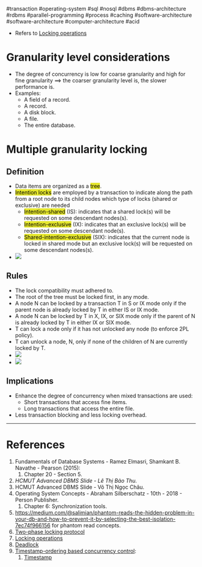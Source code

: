 #transaction #operating-system #sql #nosql #dbms #dbms-architecture #rdbms #parallel-programming #process #caching #software-architecture #software-architecture #computer-architecture  #acid 

- Refers to [Locking operations](Locking%20operations.md)
# Granularity level considerations
- The degree of concurrency is low for coarse granularity and high for fine granularity $\implies$ the coarser granularity level is, the slower performance is.
- Examples:
	- A field of a record.
	- A record.
	- A disk block.
	- A file.
	- The entire database.
# Multiple granularity locking
## Definition
- Data items are organized as a <mark style="background: #e4e62d;">tree</mark>.
- <mark style="background: #e4e62d;">Intention locks</mark> are employed by a transaction to indicate along the path from a root node to its child nodes which type of locks (shared or exclusive) are needed
	-  <mark style="background: #e4e62d;">Intention-shared</mark> (IS): indicates that a shared lock(s) will be requested on some descendant nodes(s).
	- <mark style="background: #e4e62d;">Intention-exclusive</mark> (IX): indicates that an exclusive lock(s) will be requested on some descendant node(s).
	- <mark style="background: #e4e62d;">Shared-intention-exclusive</mark> (SIX): indicates that the current node is locked in shared mode but an exclusive lock(s) will be requested on some descendant nodes(s).
- ![](Pasted%20image%2020241214075034.png)
## Rules
- The lock compatibility must adhered to.
- The root of the tree must be locked first, in any mode.
- A node N can be locked by a transaction T in S or IX mode only if the parent node is already locked by T in either IS or IX mode.
- A node N can be locked by T in X, IX, or SIX mode only if the parent of N is already locked by T in either IX or SIX mode.
- T can lock a node only if it has not unlocked any node (to enforce 2PL policy).
- T can unlock a node, N, only if none of the children of N are currently locked by T.
- ![](Pasted%20image%2020241214075833.png)
- ![](Pasted%20image%2020241214082815.png)
## Implications
- Enhance the degree of concurrency when mixed transactions are used:
	- Short transactions that access fine items.
	- Long transactions that access the entire file.
- Less transaction blocking and less locking overhead.

---
# References
1. Fundamentals of Database Systems - Ramez Elmasri, Shamkant B. Navathe - Pearson (2015):
	1. Chapter 20 - Section 5.
2. *HCMUT Advanced DBMS Slide - Lê Thị Bảo Thu.*
3. HCMUT Advanced DBMS Slide - Võ Thị Ngọc Châu.
4. Operating System Concepts - Abraham Silberschatz - 10th - 2018 - Person Publisher.
	1. Chapter 6: Synchronization tools.
5. https://medium.com/@salimian/phantom-reads-the-hidden-problem-in-your-db-and-how-to-prevent-it-by-selecting-the-best-isolation-7ec74f966156 for phantom read concepts.
6. [Two-phase locking protocol](Two-phase%20locking%20protocol.md)
7. [Locking operations](Locking%20operations.md)
8. [Deadlock](dbms/transaction/acid/concurrency-control/Deadlock.md)
9. [Timestamp-ordering based concurrency control](Timestamp-ordering%20based%20concurrency%20control.md):
	1. [Timestamp](Timestamp-ordering%20based%20concurrency%20control.md#Timestamp)

